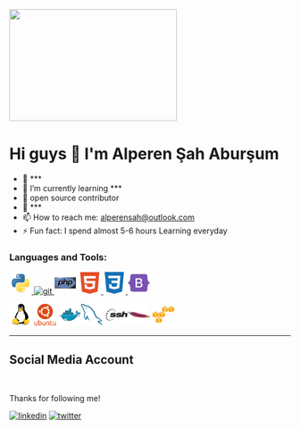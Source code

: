 <img src="https://miro.medium.com/max/724/1*nWQ_U5NKEfNeGCTfh_2-Mw.gif" width="300" height="200" alt="">


# Hi guys 👋 I'm Alperen Şah Aburşum





- 🔭 ***
- 🌱 I’m currently learning ***
- 👯 open source contributor
- 💬 ***
- 📫 How to reach me: alperensah@outlook.com
- ⚡ Fun fact: I spend almost 5-6 hours Learning everyday


<h3 align="left">Languages and Tools:</h3>
<p align="left"> <a href="https://www.python.org" target="_blank"> <img
            src="https://github.com/devicons/devicon/blob/master/icons/python/python-original.svg" alt="python"
            width="40" height="40" /> </a><a href="https://git-scm.com/" target="_blank"> <img
            src="https://www.vectorlogo.zone/logos/git-scm/git-scm-icon.svg" alt="git" width="40" height="40" />
    </a> <a href="https://www.php.net" target="_blank"><img src="https://github.com/devicons/devicon/blob/master/icons/php/php-original.svg" width="40" height="40" alt="php"></a>
    <a href="https://www.w3.org/html/" target="_blank"> <img
            src="https://github.com/devicons/devicon/blob/master/icons/html5/html5-plain.svg" alt="html5" width="40"
            height="40" /> </a><a href="https://www.w3schools.com/css/" target="_blank">
        <img src="https://github.com/devicons/devicon/blob/master/icons/css3/css3-plain.svg" alt="css3" width="40"
            height="40" /> </a><a href="https://getbootstrap.com" target="_blank"> <img
            src="https://github.com/devicons/devicon/blob/master/icons/bootstrap/bootstrap-plain.svg"
            alt="bootstrap" width="40" height="40" /> </a>    </a> 

<br />

<a href="https://linux.org/"><img src="https://github.com/devicons/devicon/blob/master/icons/linux/linux-original.svg" alt="Linux, ubuntu, centos, debian, kali, mint" width="40" height="40"></a> <a href="https://ubuntu.com/"><img src="https://github.com/devicons/devicon/blob/master/icons/ubuntu/ubuntu-plain-wordmark.svg" width="40" height="40" alt="ubuntu"></a>
<a href="https://www.docker.com/"><img src="https://github.com/devicons/devicon/blob/master/icons/docker/docker-original.svg" width="40" height="40" alt="docker, container"></a><a href="https://www.mysql.com/"><img src="https://github.com/devicons/devicon/blob/master/icons/mysql/mysql-original.svg" width="40" height="40" alt="mysql"></a>
<a href="https://www.ssh.com/"><img src="https://github.com/devicons/devicon/blob/master/icons/ssh/ssh-original-wordmark.svg" width="40" height="40" alt="ssh"></a><a href="https://www.apache.org/"><img src="https://github.com/devicons/devicon/blob/master/icons/apache/apache-original.svg" width="40" height="40" alt="apache"></a>
<a href="https://aws.amazon.com/"><img src="https://github.com/devicons/devicon/blob/master/icons/amazonwebservices/amazonwebservices-original.svg" width="40" height="40" alt="Amazon Web Services"></a>

<hr />

<h2>Social Media Account</h2>
<br />
<p>Thanks for following me!</p>
<a href="https://www.linkedin.com/in/alperen-sah"><img src="https://cdn-icons-png.flaticon.com/512/174/174857.png" alt="linkedin" width="25""></a>
<a href="https://twitter.com/sh_alperen"><img src="https://upload.wikimedia.org/wikipedia/commons/thumb/4/4f/Twitter-logo.svg/1200px-Twitter-logo.svg.png" alt="twitter" width="25"></a>
<!-- <a href=""><img src="" alt="" width="40" height="40"></a>
<a href=""><img src="" alt="" width="40" height="40"></a> -->
